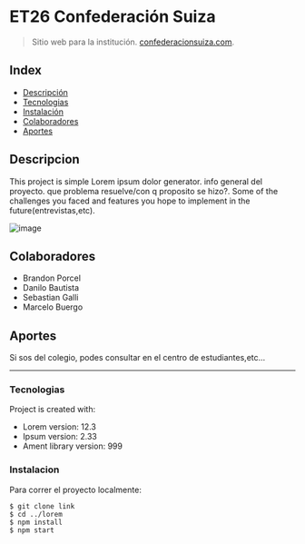 # ET26 Confederación Suiza

>Sitio web para la institución. [confederacionsuiza.com](https://confederacionsuiza.com).

## Index
* [Descripción](#descripcion)
* [Tecnologias](#tecnologias)
* [Instalación](#instalacion)
* [Colaboradores](#colaboradores)
* [Aportes](#aportes)

## Descripcion
This project is simple Lorem ipsum dolor generator. info general del proyecto.
que problema resuelve/con q proposito se hizo?. Some of the challenges you faced and features you hope to implement in the future(entrevistas,etc).

![image](https://user-images.githubusercontent.com/66080281/181661202-220c4cc0-b8d9-4ed2-bed9-b285af5d708c.png)

## Colaboradores
- Brandon Porcel
- Danilo Bautista
- Sebastian Galli
- Marcelo Buergo

## Aportes
Si sos del colegio, podes consultar en el centro de estudiantes,etc...

<hr/> 

### Tecnologias
Project is created with:
* Lorem version: 12.3
* Ipsum version: 2.33
* Ament library version: 999
	
### Instalacion
Para correr el proyecto localmente:

```
$ git clone link
$ cd ../lorem
$ npm install
$ npm start
```
